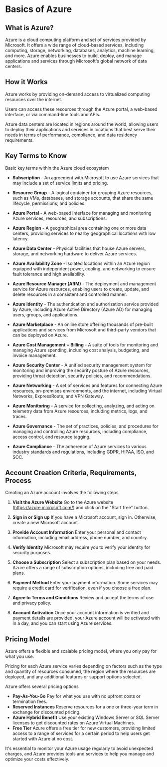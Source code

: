 # Basics of Azure

## What is Azure?

Azure is a cloud computing platform and set of services provided by Microsoft. It offers a wide range of cloud-based services, including computing, storage, networking, databases, analytics, machine learning, and more. Azure enables businesses to build, deploy, and manage applications and services through Microsoft's global network of data centers.

## How it Works

Azure works by providing on-demand access to virtualized computing resources over the internet. 

Users can access these resources through the Azure portal, a web-based interface, or via command-line tools and APIs. 

Azure data centers are located in regions around the world, allowing users to deploy their applications and services in locations that best serve their needs in terms of performance, compliance, and data residency requirements.

## Key Terms to Know

Basic key terms within the Azure cloud ecosystem

- **Subscription** - An agreement with Microsoft to use Azure services that may include a set of service limits and pricing.

- **Resource Group** - A logical container for grouping Azure resources, such as VMs, databases, and storage accounts, that share the same lifecycle, permissions, and policies.

- **Azure Portal** - A web-based interface for managing and monitoring Azure services, resources, and subscriptions.

- **Azure Region** - A geographical area containing one or more data centers, providing services to nearby geographical locations with low latency.

- **Azure Data Center** - Physical facilities that house Azure servers, storage, and networking hardware to deliver Azure services.

- **Azure Availability Zone** - Isolated locations within an Azure region equipped with independent power, cooling, and networking to ensure fault tolerance and high availability.

- **Azure Resource Manager (ARM)** - The deployment and management service for Azure resources, enabling users to create, update, and delete resources in a consistent and controlled manner.

- **Azure Identity** - The authentication and authorization service provided by Azure, including Azure Active Directory (Azure AD) for managing users, groups, and applications.

- **Azure Marketplace** - An online store offering thousands of pre-built applications and services from Microsoft and third-party vendors that can be deployed on Azure.

- **Azure Cost Management + Billing** - A suite of tools for monitoring and managing Azure spending, including cost analysis, budgeting, and invoice management.

- **Azure Security Center** - A unified security management system for monitoring and improving the security posture of Azure resources, providing threat detection, security policies, and recommendations.

- **Azure Networking** - A set of services and features for connecting Azure resources, on-premises environments, and the internet, including Virtual Networks, ExpressRoute, and VPN Gateway.

- **Azure Monitoring** - A service for collecting, analyzing, and acting on telemetry data from Azure resources, including metrics, logs, and traces.

- **Azure Governance** - The set of practices, policies, and procedures for managing and controlling Azure resources, including compliance, access control, and resource tagging.

- **Azure Compliance** - The adherence of Azure services to various industry standards and regulations, including GDPR, HIPAA, ISO, and SOC.

## Account Creation Criteria, Requirements, Process

Creating an Azure account involves the following steps

1. **Visit the Azure Website** Go to the Azure website (https://azure.microsoft.com/) and click on the "Start free" button.

2. **Sign in or Sign up** If you have a Microsoft account, sign in. Otherwise, create a new Microsoft account.

3. **Provide Account Information** Enter your personal and contact information, including email address, phone number, and country.

4. **Verify Identity** Microsoft may require you to verify your identity for security purposes.

5. **Choose a Subscription** Select a subscription plan based on your needs. Azure offers a range of subscription options, including free and paid plans.

6. **Payment Method** Enter your payment information. Some services may require a credit card for verification, even if you choose a free plan.

7. **Agree to Terms and Conditions** Review and accept the terms of use and privacy policy.

8. **Account Activation** Once your account information is verified and payment details are provided, your Azure account will be activated with in a day, and you can start using Azure services.

## Pricing Model

Azure offers a flexible and scalable pricing model, where you only pay for what you use.

Pricing for each Azure service varies depending on factors such as the type and quantity of resources consumed, the region where the resources are deployed, and any additional features or support options selected.

Azure offers several pricing options

- **Pay-As-You-Go** Pay for what you use with no upfront costs or termination fees.
- **Reserved Instances** Reserve resources for a one or three-year term in exchange for discounted pricing.
- **Azure Hybrid Benefit** Use your existing Windows Server or SQL Server licenses to get discounted rates on Azure Virtual Machines.
- **Free Tier** Azure offers a free tier for new customers, providing limited access to a range of services for a certain period to help users get started with Azure at no cost.

It's essential to monitor your Azure usage regularly to avoid unexpected charges, and Azure provides tools and services to help you manage and optimize your costs effectively.